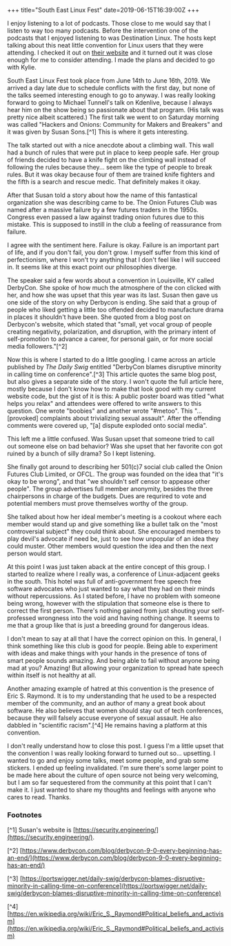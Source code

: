 +++
title="South East Linux Fest"
date=2019-06-15T16:39:00Z
+++

I enjoy listening to a lot of podcasts. Those close to me would say that I listen to way too many podcasts. Before the intervention one of the podcasts that I enjoyed listening to was Destination Linux. The hosts kept talking about this neat little convention for Linux users that they were attending. I checked it out on [their website](http://southeastlinuxfest.org) and it turned out it was close enough for me to consider attending. I made the plans and decided to go with Kylie.

South East Linux Fest took place from June 14th to June 16th, 2019. We arrived a day late due to schedule conflicts with the first day, but none of the talks seemed interesting enough to go to anyway. I was really looking forward to going to Michael Tunnell's talk on Kdenlive, because I always hear him on the show being so passionate about that program. (His talk was pretty nice albeit scattered.) The first talk we went to on Saturday morning was called "Hackers and Onions: Community for Makers and Breakers" and it was given by Susan Sons.[^1] This is where it gets interesting.

The talk started out with a nice anecdote about a climbing wall. This wall had a bunch of rules that were put in place to keep people safe. Her group of friends decided to have a knife fight on the climbing wall instead of following the rules because they... seem like the type of people to break rules. But it was okay because four of them are trained knife fighters and the fifth is a search and rescue medic. That definitely makes it okay.

After that Susan told a story about how the name of this fantastical organization she was describing came to be. The Onion Futures Club was named after a massive failure by a few futures traders in the 1950s. Congress even passed a law against trading onion futures due to this mistake. This is supposed to instill in the club a feeling of reassurance from failure.

I agree with the sentiment here. Failure is okay. Failure is an important part of life, and if you don't fail, you don't grow. I myself suffer from this kind of perfectionism, where I won't try anything that I don't feel like I will succeed in. It seems like at this exact point our philosophies diverge.

The speaker said a few words about a convention in Louisville, KY called DerbyCon. She spoke of how much the atmosphere of the con clicked with her, and how she was upset that this year was its last. Susan then gave us one side of the story on why Derbycon is ending. She said that a group of people who liked getting a little too offended decided to manufacture drama in places it shouldn't have been. She quoted from a blog post on Derbycon's website, which stated that "small, yet vocal group of people creating negativity, polarization, and disruption, with the primary intent of self-promotion to advance a career, for personal gain, or for more social media followers."[^2]

Now this is where I started to do a little googling. I came across an article published by *The Daily Swig* entitled "DerbyCon blames disruptive minority in calling time on conference".[^3] This article quotes the same blog post, but also gives a separate side of the story. I won't quote the full article here, mostly because I don't know how to make that look good with my current website code, but the gist of it is this: A public poster board was titled "what helps you relax" and attendees were offered to write answers to this question. One wrote "boobies" and another wrote "#metoo". This "...[provoked] complaints about trivializing sexual assault". After the offending comments were covered up, "[a] dispute exploded onto social media".

This left me a little confused. Was Susan upset that someone tried to call out someone else on bad behavior? Was she upset that her favorite con got ruined by a bunch of silly drama? So I kept listening.

She finally got around to describing her 501(c)7 social club called the Onion Futures Club Limited, or OFCL. The group was founded on the idea that "it's okay to be wrong", and that "we shouldn't self censor to appease other people". The group advertises full member anonymity, besides the three chairpersons in charge of the budgets. Dues are requrired to vote and potential members must prove themselves worthy of the group.

She talked about how her ideal member's meeting is a cookout where each member would stand up and give something like a bullet talk on the "most controversial subject" they could think about. She encouraged members to play devil's advocate if need be, just to see how unpopular of an idea they could muster. Other members would question the idea and then the next person would start.

At this point I was just taken aback at the entire concept of this group. I started to realize where I really was, a conference of Linux-adjacent geeks in the south. This hotel was full of anti-government free speech free software advocates who just wanted to say what they had on their minds without repercussions. As I stated before, I have no problem with someone being wrong, however with the stipulation that someone else is there to correct the first person. There's nothing gained from just shouting your self-professed wrongness into the void and having nothing change. It seems to me that a group like that is just a breeding ground for dangerous ideas.

I don't mean to say at all that I have the correct opinion on this. In general, I think something like this club is good for people. Being able to experiment with ideas and make things with your hands in the presence of tons of smart people sounds amazing. And being able to fail without anyone being mad at you? Amazing! But allowing your organization to spread hate speech within itself is not healthy at all.

Another amazing example of hatred at this convention is the presence of Eric S. Raymond. It is to my understanding that he used to be a respected member of the community, and an author of many a great book about software. He also believes that women should stay out of tech conferences, because they will falsely accuse everyone of sexual assault. He also dabbled in "scientific racism".[^4] He remains having a platform at this convention.

I don't really understand how to close this post. I guess I'm a little upset that the convention I was really looking forward to turned out so... upsetting. I wanted to go and enjoy some talks, meet some people, and grab some stickers. I ended up feeling invalidated. I'm sure there's some larger point to be made here about the culture of open source not being very welcoming, but I am so far sequestered from the community at this point that I can't make it. I just wanted to share my thoughts and feelings with anyone who cares to read. Thanks.

### Footnotes
[^1] Susan's website is [https://security.engineering/](https://security.engineering/).

[^2] [https://www.derbycon.com/blog/derbycon-9-0-every-beginning-has-an-end/](https://www.derbycon.com/blog/derbycon-9-0-every-beginning-has-an-end/)

[^3] [https://portswigger.net/daily-swig/derbycon-blames-disruptive-minority-in-calling-time-on-conference](https://portswigger.net/daily-swig/derbycon-blames-disruptive-minority-in-calling-time-on-conference)

[^4] [https://en.wikipedia.org/wiki/Eric_S._Raymond#Political_beliefs_and_activism](https://en.wikipedia.org/wiki/Eric_S._Raymond#Political_beliefs_and_activism)
